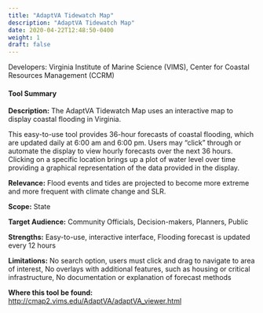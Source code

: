 ```yaml
---
title: "AdaptVA Tidewatch Map"
description: "AdaptVA Tidewatch Map"
date: 2020-04-22T12:48:50-0400
weight: 1
draft: false
---
```

Developers: Virginia Institute of Marine Science (VIMS), Center for Coastal Resources Management (CCRM)

#### Tool Summary
**Description:** The AdaptVA Tidewatch Map uses an interactive map to display coastal flooding in Virginia. 

This easy-to-use tool provides 36-hour forecasts of coastal flooding, which are updated daily at 6:00 am and 6:00 pm. Users may “click” through or automate the display to view hourly forecasts over the next 36 hours. Clicking on a specific location brings up a plot of water level over time providing a graphical representation of the data provided in the display.

**Relevance:** Flood events and tides are projected to become more extreme and more frequent with climate change and SLR.

**Scope:** State

**Target Audience:** Community Officials, Decision-makers, Planners, Public

**Strengths:** Easy-to-use, interactive interface, Flooding forecast is updated every 12 hours

**Limitations:** No search option, users must click and drag to navigate to area of interest, No overlays with additional features, such as housing or critical infrastructure, No documentation or explanation of forecast methods

**Where this tool be found:** http://cmap2.vims.edu/AdaptVA/adaptVA_viewer.html
